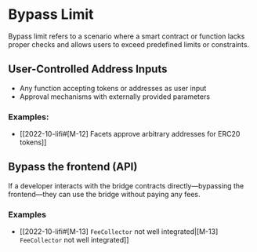 # Bypass Limit

Bypass limit refers to a scenario where a smart contract or function lacks proper checks and allows users to exceed predefined limits or constraints.

## **User-Controlled Address Inputs**

- Any function accepting tokens or addresses as user input
- Approval mechanisms with externally provided parameters
### Examples:
- [[2022-10-lifi#[M-12] Facets approve arbitrary addresses for ERC20 tokens]]

## Bypass the frontend (API)

If a developer interacts with the bridge contracts directly—bypassing the frontend—they can use the bridge without paying any fees.

### Examples
- [[2022-10-lifi#[M-13] `FeeCollector` not well integrated|[M-13] `FeeCollector` not well integrated]]

